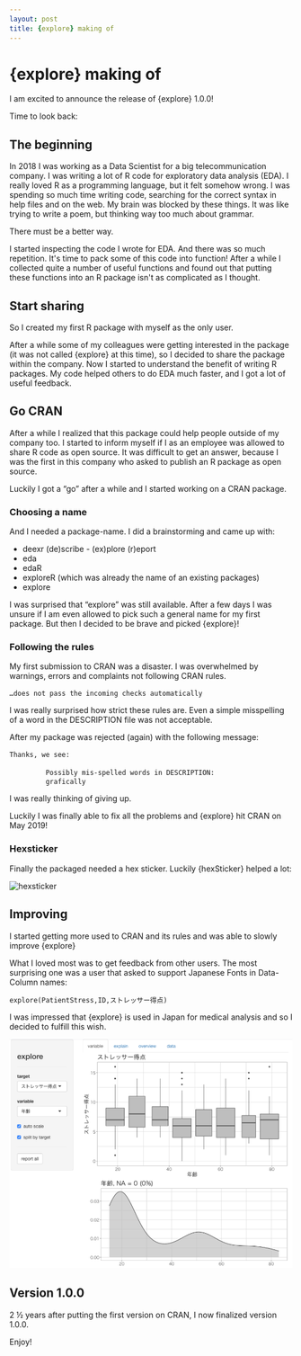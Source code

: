 ```yaml
---
layout: post
title: {explore} making of
---
```


# {explore} making of

I am excited to announce the release of {explore} 1.0.0!

Time to look back:

## The beginning

In 2018 I was working as a Data Scientist for a big telecommunication company. I was writing a lot of R code for exploratory data analysis (EDA). I really loved R as a programming language, but it felt somehow wrong. I was spending so much time writing code, searching for the correct syntax in help files and on the web. My brain was blocked by these things. It was like trying to write a poem, but thinking way too much about grammar.  

There must be a better way.

I started inspecting the code I wrote for EDA. And there was so much repetition. It's time to pack some of this code into function! After a while I collected quite a number of useful functions and found out that putting these functions into an R package isn't as complicated as I thought.

## Start sharing

So I created my first R package with myself as the only user.

After a while some of my colleagues were getting interested in the package (it was not called {explore} at this time), so I decided to share the package within the company. Now I started to understand the benefit of writing R packages. My code helped others to do EDA much faster, and I got a lot of useful feedback.

## Go CRAN

After a while I realized that this package could help people outside of my company too. I started to inform myself if I as an employee was allowed to share R code as open source. It was difficult to get an answer, because I was the first in this company who asked to publish an R package as open source.

Luckily I got a “go” after a while and I started working on a CRAN package.

### Choosing a name

And I needed a package-name. I did a brainstorming and came up with:
* deexr (de)scribe - (ex)plore (r)eport
* eda
* edaR
* exploreR (which was already the name of an existing packages)
* explore

I was surprised that “explore” was still available. After a few days I was unsure if I am even allowed to pick such a general name for my first package. But then I decided to be brave and picked {explore}!
 
### Following the rules 

My first submission to CRAN was a disaster. I was overwhelmed by warnings, errors and complaints not following CRAN rules.

```
…does not pass the incoming checks automatically
```

I was really surprised how strict these rules are. Even a simple misspelling of a word in the DESCRIPTION file was not acceptable.

After my package was rejected (again) with the following message:

```
Thanks, we see:

         Possibly mis-spelled words in DESCRIPTION:
         grafically
```

 I was really thinking of giving up.

Luckily I was finally able to fix all the problems and {explore} hit CRAN on May 2019!

### Hexsticker

Finally the packaged needed a hex sticker. Luckily {hexSticker} helped a lot:

![hexsticker](../images/hexsticker-all.png)

## Improving

I started getting more used to CRAN and its rules and was able to slowly improve {explore}

What I loved most was to get feedback from other users. The most surprising one was a user that asked to support Japanese Fonts in Data-Column names:

```
explore(PatientStress,ID,ストレッサー得点) 
```

I was impressed that {explore} is used in Japan for medical analysis and so I decided to fulfill this wish.

![Japanese](../images/explore-japan.png)

## Version 1.0.0

2 ½ years after putting the first version on CRAN, I now finalized version 1.0.0.

Enjoy!
